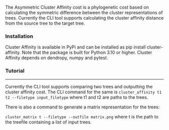 The Asymmetric Cluster Affinity cost is a phylogenetic cost based on calculating the symmetric difference between the cluster representations of trees. Currently the CLI tool supports calculating the cluster affinity distance from the source tree to the target tree.


### Installation
Cluster Affinity is available in PyPi and can be installed as pip install cluster-affinity. Note that the package is built for Python 3.10 or higher. Cluster Affinity depends on dendropy, numpy and pytest. 


### Tutorial
---
Currently the CLI tool supports comparing two trees and outputting the cluster affinity cost. The CLI command for the same is
``
cluster_affinity t1 t2 --filetype input_filetype
``
where t1 and t2 are paths to the trees.

There is also a command to generate a matrix representation for the trees:

``
cluster_matrix t --filetype --outfile matrix.png
``
where t is the path to the treefile containing a list of input trees.

